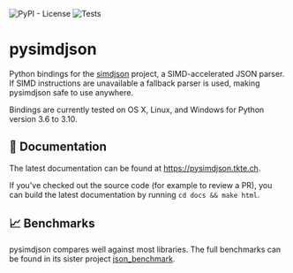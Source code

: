 ![PyPI - License](https://img.shields.io/pypi/l/pysimdjson.svg?style=flat-square)
![Tests](https://github.com/TkTech/pysimdjson/workflows/Run%20tests/badge.svg)

# pysimdjson

Python bindings for the [simdjson][] project, a SIMD-accelerated JSON parser.
If SIMD instructions are unavailable a fallback parser is used, making
pysimdjson safe to use anywhere.

Bindings are currently tested on OS X, Linux, and Windows for Python version
3.6 to 3.10.

## 📝 Documentation

The latest documentation can be found at https://pysimdjson.tkte.ch.

If you've checked out the source code (for example to review a PR), you can
build the latest documentation by running `cd docs && make html`.

## 📈 Benchmarks

pysimdjson compares well against most libraries. The full benchmarks can be
found in its sister project [json_benchmark][].

[simdjson]: https://github.com/lemire/simdjson
[json_benchmark]: https://github.com/tktech/json_benchmark
